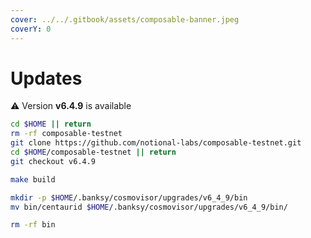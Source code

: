 ```yaml
---
cover: ../../.gitbook/assets/composable-banner.jpeg
coverY: 0
---
```


# Updates

⚠️ Version **v6.4.9** is available

```bash
cd $HOME || return
rm -rf composable-testnet
git clone https://github.com/notional-labs/composable-testnet.git
cd $HOME/composable-testnet || return
git checkout v6.4.9

make build

mkdir -p $HOME/.banksy/cosmovisor/upgrades/v6_4_9/bin
mv bin/centaurid $HOME/.banksy/cosmovisor/upgrades/v6_4_9/bin/

rm -rf bin
```
